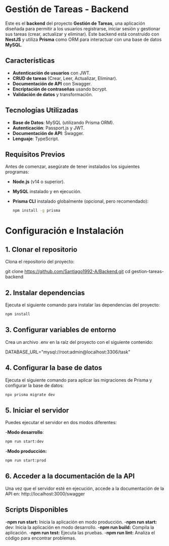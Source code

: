 # Gestión de Tareas - Backend

Este es el **backend** del proyecto **Gestión de Tareas**, una aplicación diseñada para permitir a los usuarios registrarse, iniciar sesión y gestionar sus tareas (crear, actualizar y eliminar). Este backend está construido con **NestJS** y utiliza **Prisma** como ORM para interactuar con una base de datos **MySQL**.

## Características

- **Autenticación de usuarios** con JWT.
- **CRUD de tareas** (Crear, Leer, Actualizar, Eliminar).
- **Documentación de API** con Swagger.
- **Encriptación de contraseñas** usando bcrypt.
- **Validación de datos** y transformación.

## Tecnologías Utilizadas

- **Base de Datos**: MySQL (utilizando Prisma ORM).
- **Autenticación**: Passport.js y JWT.
- **Documentación de API**: Swagger.
- **Lenguaje**: TypeScript.

## Requisitos Previos

Antes de comenzar, asegúrate de tener instalados los siguientes programas:

- **Node.js** (v14 o superior).
- **MySQL** instalado y en ejecución.
- **Prisma CLI** instalado globalmente (opcional, pero recomendado):

  ```bash
  npm install -g prisma
  ```

# Configuración e Instalación

## 1. Clonar el repositorio

Clona el repositorio del proyecto:

git clone https://github.com/Santiago1992-A/Backend.git
cd gestion-tareas-backend

## 2. Instalar dependencias

Ejecuta el siguiente comando para instalar las dependencias del proyecto:

```bash
npm install
```

## 3. Configurar variables de entorno

Crea un archivo .env en la raíz del proyecto con el siguiente contenido:

DATABASE_URL="mysql://root:admin@localhost:3306/task"

## 4. Configurar la base de datos

Ejecuta el siguiente comando para aplicar las migraciones de Prisma y configurar la base de datos:

```bash
npx prisma migrate dev

```

## 5. Iniciar el servidor

Puedes ejecutar el servidor en dos modos diferentes:

-**Modo desarrollo**:

```bash
npm run start:dev
```

-**Modo producción:**

```bash
npm run start:prod
```

## 6. Acceder a la documentación de la API

Una vez que el servidor esté en ejecución, accede a la documentación de la API en:
http://localhost:3000/swagger

## Scripts Disponibles

-**npm run start:** Inicia la aplicación en modo producción. -**npm run start:** dev: Inicia la aplicación en modo desarrollo. -**npm run build:** Compila la aplicación. -**npm run test:** Ejecuta las pruebas. -**npm run lint:** Analiza el código para encontrar problemas.
